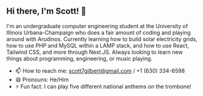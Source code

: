 ## Hi there, I'm Scott! 👋

I'm an undergraduate computer engineering student at the University of Illinois Urbana-Champaign who does a fair amount of coding and playing around with Arudinos. Currently learning how to build solar electricity grids, how to use PHP and MySQL within a LAMP stack, and how to use React, Tailwind CSS, and more through Next.JS. Always looking to learn new things about programming, engineering, or music playing.

- 📫 How to reach me: scott7gilbert@gmail.com / +1 (630) 334-6598
- 😄 Pronouns: He/Him
- ⚡ Fun fact: I can play five different national anthems on the trombone!

<!--
**ScottJGilbert/ScottJGilbert** is a ✨ _special_ ✨ repository because its `README.md` (this file) appears on your GitHub profile.

Here are some ideas to get you started:

- 🔭 I’m currently working on ...
- 🌱 I’m currently learning ...
- 👯 I’m looking to collaborate on ...
- 🤔 I’m looking for help with ...
- 💬 Ask me about ...
- 📫 How to reach me: ...
- 😄 Pronouns: ...
- ⚡ Fun fact: ...
-->
